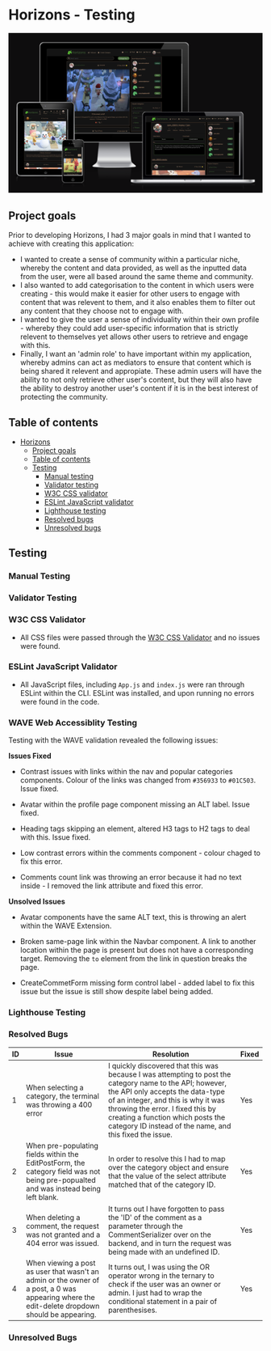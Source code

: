 # Horizons - Testing

![AmIResponsive Image](/src/assets/readme_assets/amiresponsive.png)

## Project goals

Prior to developing Horizons, I had 3 major goals in mind that I wanted to achieve with creating this application:
- I wanted to create a sense of community within a particular niche, whereby the content and data provided, as well as the inputted data from the user, were all based around the same theme and community.
- I also wanted to add categorisation to the content in which users were creating - this would make it easier for other users to engage with content that was relevent to them, and it also enables them to filter out any content that they choose not to engage with.
- I wanted to give the user a sense of individuality within their own profile - whereby they could add user-specific information that is strictly relevent to themselves yet allows other users to retrieve and engage with this.
- Finally, I want an 'admin role' to have important within my application, whereby admins can act as mediators to ensure that content which is being shared it relevent and appropiate. These admin users will have the ability to not only retrieve other user's content, but they will also have the ability to destroy another user's content if it is in the best interest of protecting the community.

## Table of contents
- [Horizons](#horizons)
  * [Project goals](#project-goals)
  * [Table of contents](#table-of-contents)
  * [Testing](#testing)
    + [Manual testing](#manual-testing)
    + [Validator testing](#validator-testing)
    + [W3C CSS validator](#w3c-css-validator)
    + [ESLint JavaScript validator](#eslint-javascript-validator)
    + [Lighthouse testing](#lighthouse-testing)
    + [Resolved bugs](#resolved-bugs)
    + [Unresolved bugs](#unresolved-bugs)

## Testing

### Manual Testing

### Validator Testing

### W3C CSS Validator

- All CSS files were passed through the [W3C CSS Validator](https://jigsaw.w3.org/css-validator/) and no issues were found.

### ESLint JavaScript Validator

- All JavaScript files, including `App.js` and `index.js` were ran through ESLint within the CLI. ESLint was installed, and upon running no errors were found in the code.

### WAVE Web Accessiblity Testing

Testing with the WAVE validation revealed the following issues:

**Issues Fixed**

- Contrast issues with links within the nav and popular categories components. Colour of the links was changed from `#356933` to `#01C503`. Issue fixed.

- Avatar within the profile page component missing an ALT label. Issue fixed.

- Heading tags skipping an element, altered H3 tags to H2 tags to deal with this. Issue fixed.

- Low contrast errors within the comments component - colour chaged to fix this error.

- Comments count link was throwing an error because it had no text inside - I removed the link attribute and fixed this error.

**Unsolved Issues**

- Avatar components have the same ALT text, this is throwing an alert within the WAVE Extension.

- Broken same-page link within the Navbar component. A link to another location within the page is present but does not have a corresponding target. Removing the `to` element from the link in question breaks the page.

- CreateCommetForm missing form control label - added label to fix this issue but the issue is still show despite label being added.

### Lighthouse Testing

### Resolved Bugs

| ID | Issue | Resolution | Fixed |
| --- | --- | --- | --- |
| 1 | When selecting a category, the terminal was throwing a 400 error | I quickly discovered that this was because I was attempting to post the category name to the API; however, the API only accepts the data-type of an integer, and this is why it was throwing the error. I fixed this by creating a function which posts the category ID instead of the name, and this fixed the issue. | Yes |
| 2 | When pre-populating fields within the EditPostForm, the category field was not being pre-popualted and was instead being left blank. | In order to resolve this I had to map over the category object and ensure that the value of the select attribute matched that of the category ID. | Yes |
| 3 | When deleting a comment, the request was not granted and a 404 error was issued. | It turns out I have forgotten to pass the 'ID' of the comment as a parameter through the CommentSerializer over on the backend, and in turn the request was being made with an undefined ID. | Yes |
| 4 | When viewing a post as user that wasn't an admin or the owner of a post, a 0 was appearing where the edit-delete dropdown should be appearing. | It turns out, I was using the OR operator wrong in the ternary to check if the user was an owner or admin. I just had to wrap the conditional statement in a pair of parenthesises. | Yes |

### Unresolved Bugs